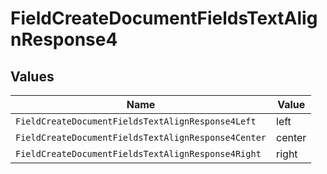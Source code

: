 # FieldCreateDocumentFieldsTextAlignResponse4


## Values

| Name                                                | Value                                               |
| --------------------------------------------------- | --------------------------------------------------- |
| `FieldCreateDocumentFieldsTextAlignResponse4Left`   | left                                                |
| `FieldCreateDocumentFieldsTextAlignResponse4Center` | center                                              |
| `FieldCreateDocumentFieldsTextAlignResponse4Right`  | right                                               |